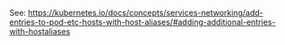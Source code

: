 See: https://kubernetes.io/docs/concepts/services-networking/add-entries-to-pod-etc-hosts-with-host-aliases/#adding-additional-entries-with-hostaliases
